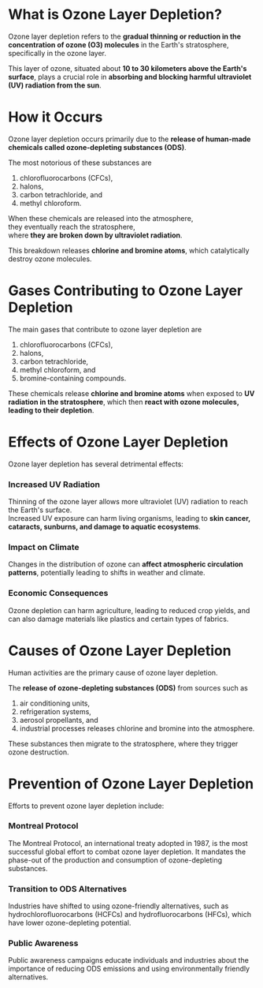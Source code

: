 # What is Ozone Layer Depletion?
Ozone layer depletion refers to the **gradual thinning or reduction in the concentration of ozone (O3) molecules** in the Earth's stratosphere, specifically in the ozone layer. 

This layer of ozone, situated about **10 to 30 kilometers above the Earth's surface**, plays a crucial role in **absorbing and blocking harmful ultraviolet (UV) radiation from the sun**.

# How it Occurs
Ozone layer depletion occurs primarily due to the **release of human-made chemicals called ozone-depleting substances (ODS)**. 

The most notorious of these substances are 
1. chlorofluorocarbons (CFCs),
2. halons,
3. carbon tetrachloride, and
4. methyl chloroform.

When these chemicals are released into the atmosphere, <br>
they eventually reach the stratosphere, <br>
where **they are broken down by ultraviolet radiation**. 

This breakdown releases **chlorine and bromine atoms**, which catalytically destroy ozone molecules.

# Gases Contributing to Ozone Layer Depletion
The main gases that contribute to ozone layer depletion are 
1. chlorofluorocarbons (CFCs),
2. halons,
3. carbon tetrachloride,
4. methyl chloroform, and
5. bromine-containing compounds.

These chemicals release **chlorine and bromine atoms** when exposed to **UV radiation in the stratosphere**, which then **react with ozone molecules, leading to their depletion**.

# Effects of Ozone Layer Depletion
Ozone layer depletion has several detrimental effects:

### Increased UV Radiation
Thinning of the ozone layer allows more ultraviolet (UV) radiation to reach the Earth's surface. <br>
Increased UV exposure can harm living organisms, leading to **skin cancer, cataracts, sunburns, and damage to aquatic ecosystems**.

### Impact on Climate
Changes in the distribution of ozone can **affect atmospheric circulation patterns**, potentially leading to shifts in weather and climate.

### Economic Consequences
Ozone depletion can harm agriculture, leading to reduced crop yields, and can also damage materials like plastics and certain types of fabrics.

# Causes of Ozone Layer Depletion
Human activities are the primary cause of ozone layer depletion. 

The **release of ozone-depleting substances (ODS)** from sources such as 
1. air conditioning units,
2. refrigeration systems,
3. aerosol propellants, and
4. industrial processes releases chlorine and bromine into the atmosphere.

These substances then migrate to the stratosphere, where they trigger ozone destruction.

# Prevention of Ozone Layer Depletion
Efforts to prevent ozone layer depletion include:

### Montreal Protocol
The Montreal Protocol, an international treaty adopted in 1987, is the most successful global effort to combat ozone layer depletion. It mandates the phase-out of the production and consumption of ozone-depleting substances.

### Transition to ODS Alternatives
Industries have shifted to using ozone-friendly alternatives, such as hydrochlorofluorocarbons (HCFCs) and hydrofluorocarbons (HFCs), which have lower ozone-depleting potential.

### Public Awareness
Public awareness campaigns educate individuals and industries about the importance of reducing ODS emissions and using environmentally friendly alternatives.
